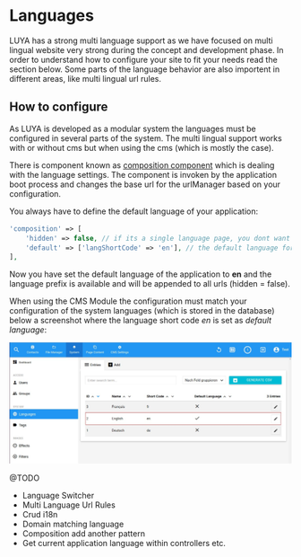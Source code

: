 # Languages

LUYA has a strong multi language support as we have focused on multi lingual website very strong during the concept and development phase. In order to understand how to configure your site to fit your needs read the section below. Some parts of the language behavior are also importent in different areas, like multi lingual url rules.

## How to configure

As LUYA is developed as a modular system the languages must be configured in several parts of the system. The multi lingual support works with or without cms but when using the cms (which is mostly the case).

There is component known as [composition component](concept-composition.md) which is dealing with the language settings. The component is invoken by the application boot process and changes the base url for the urlManager based on your configuration.

You always have to define the default language of your application:

```php
'composition' => [
    'hidden' => false, // if its a single language page, you dont want to add the language prefix `en/my-test` would be `my-test` only.
    'default' => ['langShortCode' => 'en'], // the default language for the composition should match your default language shortCode in the langauge table.
],
```

Now you have set the default language of the application to **en** and the language prefix is available and will be appended to all urls (hidden = false).

When using the CMS Module the configuration must match your configuration of the system languages (which is stored in the database) below a screenshot where the language short code *en* is set as *default language*:

![set-default-language](https://raw.githubusercontent.com/luyadev/luya/master/docs/guide1.0/img/set-default-language.jpg "Set CMS default language")

@TODO

+ Language Switcher
+ Multi Language Url Rules
+ Crud i18n
+ Domain matching language
+ Composition add another pattern
+ Get current application language within controllers etc.